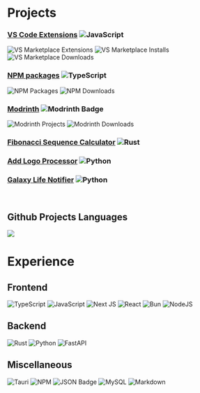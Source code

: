 # Projects

### [VS Code Extensions](https://marketplace.visualstudio.com/manage/publishers/DarkPhoenix) ![JavaScript](https://img.shields.io/badge/javascript-%23323330.svg?style=for-the-badge&logo=javascript&logoColor=%23F7DF1E) 
![VS Marketplace Extensions](https://img.shields.io/badge/dynamic/json?color=0078d7&label=Extensions&query=vsmarketplace.extensions&url=https://raw.githubusercontent.com/0DarkPhoenix/0DarkPhoenix/main/shields/downloads.json&style=for-the-badge) ![VS Marketplace Installs](https://img.shields.io/badge/dynamic/json?color=0078d7&label=Total%20Installs&query=vsmarketplace.installs&url=https://raw.githubusercontent.com/0DarkPhoenix/0DarkPhoenix/main/shields/downloads.json&style=for-the-badge) ![VS Marketplace Downloads](https://img.shields.io/badge/dynamic/json?color=0078d7&label=Total%20Downloads&query=vsmarketplace.downloads&url=https://raw.githubusercontent.com/0DarkPhoenix/0DarkPhoenix/main/shields/downloads.json&style=for-the-badge)


### [NPM packages](https://www.npmjs.com/~dark_phoenix_) ![TypeScript](https://img.shields.io/badge/typescript-%23007ACC.svg?style=for-the-badge&logo=typescript&logoColor=white)
![NPM Packages](https://img.shields.io/badge/dynamic/json?color=CB3837&label=Packages&query=npm.packages&url=https://raw.githubusercontent.com/0DarkPhoenix/0DarkPhoenix/main/shields/downloads.json&style=for-the-badge) ![NPM Downloads](https://img.shields.io/badge/dynamic/json?color=CB3837&label=Total%20Downloads&query=npm.downloads&url=https://raw.githubusercontent.com/0DarkPhoenix/0DarkPhoenix/main/shields/downloads.json&style=for-the-badge)

### [Modrinth](https://modrinth.com/user/dark_phoenix_) ![Modrinth Badge](https://img.shields.io/badge/Modrinth-00AF5C?logo=modrinth&logoColor=fff&style=for-the-badge)
![Modrinth Projects](https://img.shields.io/badge/dynamic/json?color=00AF5C&label=Projects&query=modrinth.projects&url=https://raw.githubusercontent.com/0DarkPhoenix/0DarkPhoenix/main/shields/downloads.json&style=for-the-badge) ![Modrinth Downloads](https://img.shields.io/badge/dynamic/json?color=00AF5C&label=Total%20Downloads&query=modrinth.downloads&url=https://raw.githubusercontent.com/0DarkPhoenix/0DarkPhoenix/main/shields/downloads.json&style=for-the-badge)

### [Fibonacci Sequence Calculator](https://github.com/0DarkPhoenix/fibonacci_sequence) ![Rust](https://img.shields.io/badge/rust-%23000000.svg?style=for-the-badge&logo=rust&logoColor=white)

### [Add Logo Processor](https://github.com/0DarkPhoenix/Add-Logo-Processor) ![Python](https://img.shields.io/badge/python-3670A0?style=for-the-badge&logo=python&logoColor=ffdd54)

### [Galaxy Life Notifier](https://github.com/0DarkPhoenix/Galaxy-Life-Notifier) ![Python](https://img.shields.io/badge/python-3670A0?style=for-the-badge&logo=python&logoColor=ffdd54)
<br>

## Github Projects Languages
![](https://github-readme-stats.vercel.app/api/top-langs/?username=0DarkPhoenix&theme=github_dark&hide_border=true&include_all_commits=true&count_private=true&layout=compact)

# Experience
## Frontend
![TypeScript](https://img.shields.io/badge/typescript-%23007ACC.svg?style=for-the-badge&logo=typescript&logoColor=white) ![JavaScript](https://img.shields.io/badge/javascript-%23323330.svg?style=for-the-badge&logo=javascript&logoColor=%23F7DF1E) ![Next JS](https://img.shields.io/badge/Next-black?style=for-the-badge&logo=next.js&logoColor=white) ![React](https://img.shields.io/badge/react-%2320232a.svg?style=for-the-badge&logo=react&logoColor=%2361DAFB) ![Bun](https://img.shields.io/badge/Bun-%23000000.svg?style=for-the-badge&logo=bun&logoColor=white) ![NodeJS](https://img.shields.io/badge/node.js-6DA55F?style=for-the-badge&logo=node.js&logoColor=white)

## Backend
![Rust](https://img.shields.io/badge/rust-%23000000.svg?style=for-the-badge&logo=rust&logoColor=white) ![Python](https://img.shields.io/badge/python-3670A0?style=for-the-badge&logo=python&logoColor=ffdd54) ![FastAPI](https://img.shields.io/badge/FastAPI-005571?style=for-the-badge&logo=fastapi)

## Miscellaneous
![Tauri](https://img.shields.io/badge/tauri-%2324C8DB.svg?style=for-the-badge&logo=tauri&logoColor=%23FFFFFF) ![NPM](https://img.shields.io/badge/NPM-%23CB3837.svg?style=for-the-badge&logo=npm&logoColor=white) ![JSON Badge](https://img.shields.io/badge/JSON-000?logo=json&logoColor=fff&style=for-the-badge) ![MySQL](https://img.shields.io/badge/mysql-4479A1.svg?style=for-the-badge&logo=mysql&logoColor=white) ![Markdown](https://img.shields.io/badge/markdown-%23000000.svg?style=for-the-badge&logo=markdown&logoColor=white)

